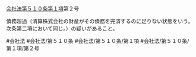 [会社法第５１０条第１項](会社法＿＿＿＿第５１０条第１項)第２号

債務超過（清算株式会社の財産がその債務を完済するのに足りない状態をいう。次条第二項において同じ。）の疑いがあること。


#会社法
#会社法/第５１０条
#会社法/第５１０条/第１項
#会社法/第５１０条/第１項/第２号
